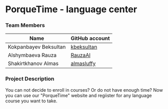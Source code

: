 # PorqueTime - language center

### Team Members
| Name | GitHub account |
| --- | --- |
| Kokpanbayev Beksultan | [kbeksultan](https://github.com/kbeksultan/) |
| Alshymbaeva Rauza | [RauzaAl](https://github.com/RauzaAl) | 
| Shakirtkhanov Almas | [almasluffy](https://github.com/almasluffy) | 

### Project Description

You can not decide to enroll in courses? Or do not have enough time? Now you can use our "PorqueTime" website and regiister for any language course you want to take.
